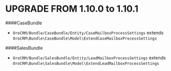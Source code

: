 UPGRADE FROM 1.10.0 to 1.10.1
=============================

####CaseBundle
- `OroCRM/Bundle/CaseBundle/Entity/CaseMailboxProcessSettings` extends `OroCRM\Bundle\CaseBundle\Model\ExtendCaseMailboxProcessSettings`

####SalesBundle
- `OroCRM/Bundle/SalesBundle/Entity/LeadMailboxProcessSettings` extends `OroCRM\Bundle\SalesBundle\Model\ExtendLeadMailboxProcessSettings`
